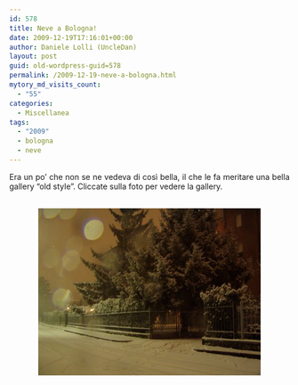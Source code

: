 ```yaml
---
id: 578
title: Neve a Bologna!
date: 2009-12-19T17:16:01+00:00
author: Daniele Lolli (UncleDan)
layout: post
guid: old-wordpress-guid=578
permalink: /2009-12-19-neve-a-bologna.html
mytory_md_visits_count:
  - "55"
categories:
  - Miscellanea
tags:
  - "2009"
  - bologna
  - neve
---
```

<p style="text-align: justify;">
  Era un po&#8217; che non se ne vedeva di così bella, il che le fa meritare una bella gallery &#8220;old style&#8221;. Cliccate sulla foto per vedere la gallery.
</p>

<p style="text-align: center;">
  <a href="https://filedn.com/lAHAHtmqjaTjJxFAtUSMfN8/gallery/31-Snowy-Night-Bologna,-18-12-2009.html"><br /> <img class="aligncenter" title="Neve!!!" src="/wp-content/uploads/2009/12/2009-12-18-P1010132-400x300.jpg" alt="" width="400" height="300" /></a>
</p>